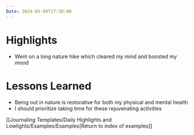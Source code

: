 ```yaml
---
Date: 2024-03-09T17:30:00
---
```


# Highlights

- Went on a long nature hike which cleared my mind and boosted my mood

# Lessons Learned

- Being out in nature is restorative for both my physical and mental health
- I should prioritize taking time for these rejuvenating activities

[[Journaling Templates/Daily Highlights and Lowlights/Examples/Examples|Return to index of examples]]